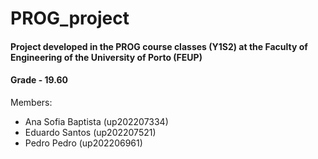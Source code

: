 # PROG_project

#### Project developed in the PROG course classes (Y1S2) at the Faculty of Engineering of the University of Porto (FEUP)

#### Grade - 19.60

Members:

- Ana Sofia Baptista (up202207334)
- Eduardo Santos (up202207521)
- Pedro Pedro (up202206961)
